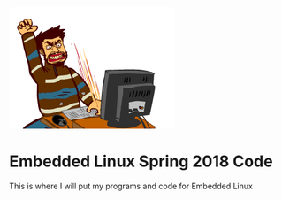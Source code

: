 ![Coding GIF](/misc/giphy.gif)

# Embedded Linux Spring 2018 Code

This is where I will put my programs and code for Embedded Linux

